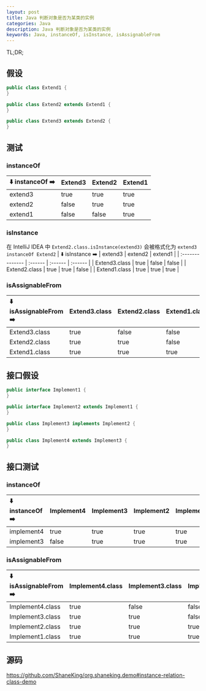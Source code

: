 ```yaml
---
layout: post
title: Java 判断对象是否为某类的实例
categories: Java
description: Java 判断对象是否为某类的实例
keywords: Java, instanceOf, isInstance, isAssignableFrom
---
```



TL;DR;

## 假设
```java
public class Extend1 {
}

public class Extend2 extends Extend1 {
}

public class Extend3 extends Extend2 {
}
```

## 测试
### instanceOf
| ⬇️ instanceOf ➡️ | Extend3 | Extend2 | Extend1 |
| :-------------- | :------ | :------ | :------ |
| extend3         | true    | true    | true    |
| extend2         | false   | true    | true    |
| extend1         | false   | false   | true    |

### isInstance
在 IntelliJ IDEA 中 `Extend2.class.isInstance(extend3)` 会被格式化为 `extend3 instanceOf Extend2`
| ⬇️ isInstance ➡️ | extend3 | extend2 | extend1 |
| :-------------- | :------ | :------ | :------ |
| Extend3.class   | true    | false   | false   |
| Extend2.class   | true    | true    | false   |
| Extend1.class   | true    | true    | true    |

### isAssignableFrom
| ⬇️ isAssignableFrom ➡️ | Extend3.class | Extend2.class | Extend1.class |
| :-------------------- | :------------ | :------------ | :------------ |
| Extend3.class         | true          | false         | false         |
| Extend2.class         | true          | true          | false         |
| Extend1.class         | true          | true          | true          |

## 接口假设
```java
public interface Implement1 {
}

public interface Implement2 extends Implement1 {
}

public class Implement3 implements Implement2 {
}

public class Implement4 extends Implement3 {
}
```
## 接口测试
### instanceOf
| ⬇️ instanceOf ➡️ | Implement4 | Implement3 | Implement2 | Implement1 |
| :-------------- | :--------- | :--------- | :--------- | :--------- |
| implement4      | true       | true       | true       | true       |
| implement3      | false      | true       | true       | true       |

### isAssignableFrom
| ⬇️ isAssignableFrom ➡️ | Implement4.class | Implement3.class | Implement2.class | Implement1.class |
| :-------------------- | :--------------- | :--------------- | :--------------- | :--------------- |
| Implement4.class      | true             | false            | false            | false            |
| Implement3.class      | true             | true             | false            | false            |
| Implement2.class      | true             | true             | true             | false            |
| Implement1.class      | true             | true             | true             | true             |

## 源码
<https://github.com/ShaneKing/org.shaneking.demo#instance-relation-class-demo>
